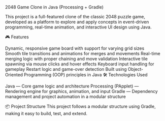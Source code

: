 2048 Game Clone in Java (Processing + Gradle)

This project is a full-featured clone of the classic 2048 puzzle game, developed as a platform to explore and apply concepts in event-driven programming, real-time animation, and interactive UI design using Java.

🎮 Features

Dynamic, responsive game board with support for varying grid sizes
Smooth tile transitions and animations for merges and movements
Real-time merging logic with proper chaining and move validation
Interactive tile spawning via mouse clicks and hover effects
Keyboard input handling for gameplay
Restart logic and game-over detection
Built using Object-Oriented Programming (OOP) principles in Java
🛠️ Technologies Used

Java — Core game logic and architecture
Processing (PApplet) — Rendering engine for graphics, animation, and input
Gradle — Dependency management and project automation in a modular structure

📦 Project Structure
This project follows a modular structure using Gradle, making it easy to build, test, and extend.
